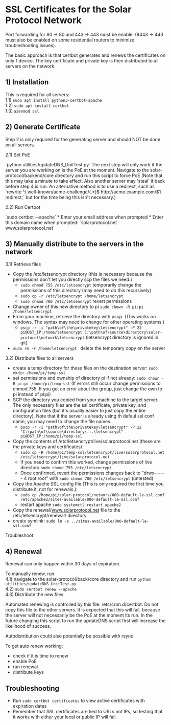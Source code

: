 # SSL Certificates for the Solar Protocol Network

Port forwarding for 80 -> 80 and 443 -> 443 must be enable. (8443 -> 443 must also be enabled on some residential routers to minimize troubleshooting issues).

The basic approach is that certbot generates and renews the certificates on only 1 device. The key certificate and private key is then distributed to all servers on the network.

## 1) Installation
This is required for all servers:<br>
1.1) `sudo apt install python3-certbot-apache`<br>
1.2) `sudo apt install certbot`<br>
1.3) `a2enmod ssl`

## 2) Generate Certificate

Step 2 is only required for the generating server and should NOT be done on all servers.<br>

2.1) Set PoE
<p>
	`python utilities/updateDNS_UnitTest.py` The next step will only work if the server you are working on is the PoE at the moment. Navigate to the solar-protocol/backend/core directory and run this script to force PoE (Note that this may take a minute to take effect. Also another server may 'steal' it back before step 4 is run. An alternative method is to use a redirect, such as `rewrite ^/.well-known/acme-challenge/(.*)$ http://acme.example.com/$1 redirect;` but for the time being this isn't necessary.)
</p>

2.2) Run Certbot
<p>
`sudo certbot --apache`
* Enter your email address when prompted
* Enter this domain name when prompted: `solarprotocol.net www.solarprotocol.net`
</p>

## 3) Manually distribute to the servers in the network

3.1) Retrieve files<br>
* Copy the /etc/letsencrypt directory (this is necessary because the permissions don't let you directly scp the files we need.)
	* `sudo chmod 755 /etc/letsencrypt` temporarily change the permissions of this directory (may need to do this recursively)
	* `sudo cp -r /etc/letsencrypt /home/letsencrypt`
	* `sudo chmod 700 /etc/letsencrypt` revert permissions 
* Change owner of this new directory to pi `sudo chown -R pi:pi /home/letsencrypt`
* From your machine, retrieve the directory with pscp. (This works on windows. The syntax may need to change for other operating systems.)
	* `pscp -r -i "path\of\the\privatekey\letsencrypt" -P 22 pi@DST_IP:/home/letsencrypt C:\path\of\source\directory\solar-protocol\network\letsencrypt` (letsencrypt directory is ignored in git) 
* `sudo rm -r /home/letsencrypt ` delete the temporary copy on the server

3.2) Distribute files to all servers<br>
* create a temp directory for these files on the destination server: `sudo mkdir /home/pi/temp-ssl`
* set permissions and ownship of directory pi if not already: `sudo chown -R pi:pi /home/pi/temp-ssl` (If errors still occur change permissions to chmod 755. If you get an error about the group, just change the own to pi instead of pi:pi)
* SCP the directory you copied from your machine to the target server. The only necessary files are the ssl certificate, private key, and configuration files (but it's usually easier to just copy the entire directory). Note that if the server is already using th defaul ssl conf name, you may need to change the file names.
	* `pscp -r -i "path\of\the\privatekey\letsencrypt" -P 22 "C:\path\of\source\directory\...\letsencrypt" pi@DST_IP:/home/pi/temp-ssl`
* Copy the contents of /etc/letsencrypt/live/solarprotocol.net (these are the private keys and certificates)
	* `sudo cp -R /home/pi/temp-ssl/letsencrypt/live/solarprotocol.net /etc/letsencrypt/live/solarprotocol.net`
	* If you need to confirm this worked, change permissions of live directory `sudo chmod 755 /etc/letsencrypt`
	* Once confirmed, revert the permissions changes back to "drwx------ 4 root root" with `sudo chmod 700 /etc/letsencrypt` (untested)
* Copy the Apache SSL config file (This is only required the first time you distribute it, not for renewals.):
	* `sudo cp /home/pi/solar-protocol/network/000-default-le-ssl.conf /etc/apache2/sites-available/000-default-le-ssl.conf`
	* restart apache `sudo systemctl restart apache2`
* Copy the renewal/www.solarprotocol.net file to the /etc/letsencrypt/renewal/ directory
* create symlink: `sudo ln -s ../sites-available/000-default-le-ssl.conf`

Troubleshoot

## 4) Renewal
Renewal can only happen within 30 days of expiration.

To manually renew, run:<br>
4.1) navigate to the solar-protocol/back/core directory and run `python utilities/updateDNS_UnitTest.py`<br>
4.2) `sudo certbot renew --apache` <br>
4.3) Distribute the new files
<p>
Automated renewing is controlled by this file: /etc/cron.d/certbot. Do not copy this file to the other servers. It is expected that this will fail, because the server will not necessarily be the PoE at the moment its run. In the future changing this script to run the updateDNS script first will increase the likelihood of success.
</p>

Autodistribution could also potentially be possible with rsync.

To get auto renew working:<br>
* check if it is time to renew
* enable PoE
* run renewal
* distribute keys

## Troubleshooting

* Run `sudo certbot certificates` to view active certificates with expiration dates
* Remember that SSL certificates are tied to URLs not IPs, so testing that it works with either your local or public IP will fail.
